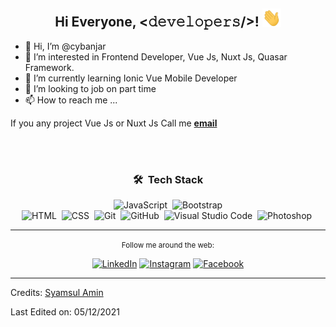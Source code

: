 <div align="center">
<h2> Hi Everyone, <𝚍𝚎𝚟𝚎𝚕𝚘𝚙𝚎𝚛𝚜/>! <img src="https://github.com/ABSphreak/ABSphreak/blob/master/gifs/Hi.gif" width="30px"></h2>
</div>


- 👋 Hi, I’m @cybanjar
- 👀 I’m interested in Frontend Developer, Vue Js, Nuxt Js, Quasar Framework.
- 🌱 I’m currently learning Ionic Vue Mobile Developer
- 💞️ I’m looking to job on part time
- 📫 How to reach me ...

If you any project Vue Js or Nuxt Js Call me <a href="mailto:cybanjar@gmail.com"><b>email</b></a>


<div align="center">

</br>
</br>

### 🛠 &nbsp;Tech Stack

![JavaScript](https://img.shields.io/badge/-JavaScript-05122A?style=flat&logo=javascript)&nbsp;
![Bootstrap](https://img.shields.io/badge/-Bootstrap-05122A?style=flat&logo=bootstrap&logoColor=563D7C)\
![HTML](https://img.shields.io/badge/-HTML-05122A?style=flat&logo=HTML5)&nbsp;
![CSS](https://img.shields.io/badge/-CSS-05122A?style=flat&logo=CSS3&logoColor=1572B6)&nbsp;
![Git](https://img.shields.io/badge/-Git-05122A?style=flat&logo=git)&nbsp;
![GitHub](https://img.shields.io/badge/-GitHub-05122A?style=flat&logo=github)&nbsp;
![Visual Studio Code](https://img.shields.io/badge/-Visual%20Studio%20Code-05122A?style=flat&logo=visual-studio-code&logoColor=007ACC)&nbsp;
![Photoshop](https://img.shields.io/badge/-Photoshop-05122A?style=flat&logo=adobe-photoshop)&nbsp;

---

<small>Follow me around the web:</small><br>

<a href="https://www.linkedin.com/in/syamsul-amin" target="_blank"><img src="https://img.shields.io/badge/LinkedIn-%230077B5.svg?&style=flat-square&logo=linkedin&logoColor=white" alt="LinkedIn"></a>
<a href="https://www.instagram.com/syamsulamin1791/" target="_blank"><img src="https://img.shields.io/badge/Instagram-%23E4405F.svg?&style=flat-square&logo=instagram&logoColor=white" alt="Instagram"></a>
<a href="https://www.facebook.com/umaminzamin/" target="_blank"><img src="https://img.shields.io/badge/Facebook-%231877F2.svg?&style=flat-square&logo=facebook&logoColor=white" alt="Facebook"></a>

</div>


-----
Credits: [Syamsul Amin](https://github.com/cybanjar)

Last Edited on: 05/12/2021

<!---
cybanjar/cybanjar is a ✨ special ✨ repository because its `README.md` (this file) appears on your GitHub profile.
You can click the Preview link to take a look at your changes.
--->
